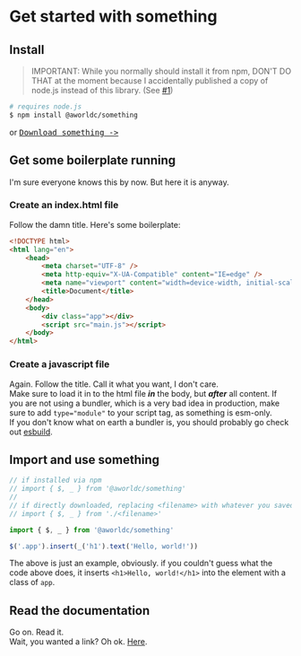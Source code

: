 # Get started with something

## Install
> IMPORTANT: While you normally should install it from npm, DON'T DO THAT at the moment because I accidentally published a copy of node.js instead of this library. (See [#1](https://github.com/Aworldc/Something/issues/1))
```bash
# requires node.js
$ npm install @aworldc/something
```
or <kbd><a href="https://raw.githubusercontent.com/Aworldc/Something/main/main.js">Download something -&gt;</a></kbd>

## Get some boilerplate running
I'm sure everyone knows this by now. But here it is anyway.
### Create an index.html file
Follow the damn title. Here's some boilerplate:
```html
<!DOCTYPE html>
<html lang="en">
    <head>
        <meta charset="UTF-8" />
        <meta http-equiv="X-UA-Compatible" content="IE=edge" />
        <meta name="viewport" content="width=device-width, initial-scale=1.0" />
        <title>Document</title>
    </head>
    <body>
        <div class="app"></div>
        <script src="main.js"></script>
    </body>
</html>
```
### Create a javascript file
Again. Follow the title. Call it what you want, I don't care.<br>
Make sure to load it in to the html file ***in*** the body, but ***after*** all content. If you are not using a bundler, which is a very bad idea in production, make sure to add `type="module"` to your script tag, as something is esm-only.<br>
If you don't know what on earth a bundler is, you should probably go check out [esbuild](https://esbuild.github.io/).

## Import and use something
```javascript
// if installed via npm
// import { $, _ } from '@aworldc/something'
//
// if directly downloaded, replacing <filename> with whatever you saved something with
// import { $, _ } from './<filename>'

import { $, _ } from '@aworldc/something'

$('.app').insert(_('h1').text('Hello, world!'))
```
The above is just an example, obviously. if you couldn't guess what the code above does, it inserts `<h1>Hello, world!</h1>` into the element with a class of `app`.

## Read the documentation
Go on. Read it.<br>
Wait, you wanted a link? Oh ok. [Here](api/index.md).
